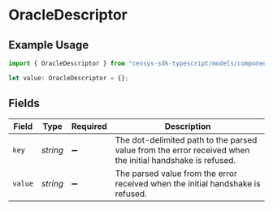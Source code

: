 # OracleDescriptor

## Example Usage

```typescript
import { OracleDescriptor } from "censys-sdk-typescript/models/components";

let value: OracleDescriptor = {};
```

## Fields

| Field                                                                                                     | Type                                                                                                      | Required                                                                                                  | Description                                                                                               |
| --------------------------------------------------------------------------------------------------------- | --------------------------------------------------------------------------------------------------------- | --------------------------------------------------------------------------------------------------------- | --------------------------------------------------------------------------------------------------------- |
| `key`                                                                                                     | *string*                                                                                                  | :heavy_minus_sign:                                                                                        | The dot-delimited path to the parsed value from the error received when the initial handshake is refused. |
| `value`                                                                                                   | *string*                                                                                                  | :heavy_minus_sign:                                                                                        | The parsed value from the error received when the initial handshake is refused.                           |